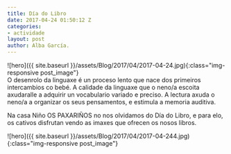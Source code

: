 ```yaml
---
title: Día do Libro
date: 2017-04-24 01:50:12 Z
categories:
- actividade
layout: post
author: Alba García.
---
```


![hero]({{ site.baseurl }}/assets/Blog/2017/04/2017-04-24.jpg){:class="img-responsive post_image"}
<br>
O desenrolo da linguaxe é un proceso lento que nace dos primeiros intercambios co bebé. A calidade da linguaxe que o neno/a escoita axudaralle a adquirir un vocabulario variado e preciso.
A lectura axuda o neno/a a organizar os seus pensamentos, e estimula a memoria auditiva.

Na casa Niño OS PAXARIÑOS no nos olvidamos do Día do Libro, e para elo, os cativos disfrutan vendo as imaxes que ofrecen os nosos libros.

![hero]({{ site.baseurl }}/assets/Blog/2017/04/2017-04-244.jpg){:class="img-responsive post_image"}
<br>



